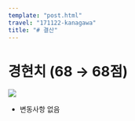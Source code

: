```yaml
---
template: "post.html"
travel: "171122-kanagawa"
title: "# 결산"
---
```


# 경현치 (68 → 68점)

![](https://kkni.snack.studio/image/00340013103444000000114114423000241014041300000.svg)

* 변동사항 없음
